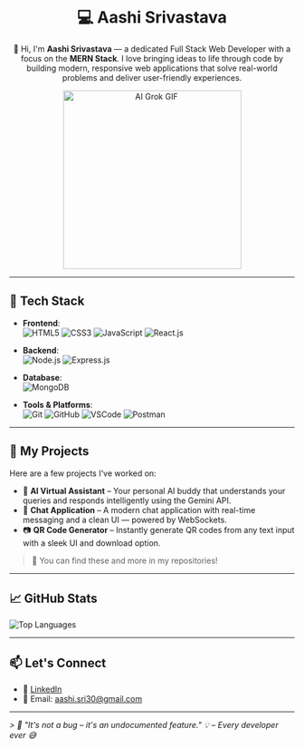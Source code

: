 <h1 align="center">💻 Aashi Srivastava </h1>

<p align="center">
👋 Hi, I'm <strong>Aashi Srivastava</strong> — a dedicated Full Stack Web Developer with a focus on the <strong>MERN Stack</strong>. I love bringing ideas to life through code by building modern, responsive web applications that solve real-world problems and deliver user-friendly experiences.
</p>

<p align="center">
  <img src="https://media.tenor.com/7rp7aAKf52cAAAAi/ai-grok.gif" alt="AI Grok GIF" width="315" />
</p>


---

## 🚀 Tech Stack

- **Frontend**:  
  ![HTML5](https://img.shields.io/badge/HTML5-E34F26?logo=html5&logoColor=white) 
  ![CSS3](https://img.shields.io/badge/CSS3-1572B6?logo=css3&logoColor=white)
  ![JavaScript](https://img.shields.io/badge/JavaScript-F7DF1E?logo=javascript&logoColor=black)
  ![React.js](https://img.shields.io/badge/React.js-61DAFB?logo=react&logoColor=black)

- **Backend**:  
  ![Node.js](https://img.shields.io/badge/Node.js-339933?logo=node.js&logoColor=white) 
  ![Express.js](https://img.shields.io/badge/Express.js-000000?logo=express&logoColor=white)

- **Database**:  
  ![MongoDB](https://img.shields.io/badge/MongoDB-47A248?logo=mongodb&logoColor=white)

- **Tools & Platforms**:  
  ![Git](https://img.shields.io/badge/Git-F05032?logo=git&logoColor=white)
  ![GitHub](https://img.shields.io/badge/GitHub-181717?logo=github&logoColor=white)
  ![VSCode](https://img.shields.io/badge/VS_Code-007ACC?logo=visual-studio-code&logoColor=white)
  ![Postman](https://img.shields.io/badge/Postman-FF6C37?logo=postman&logoColor=white)

---

## 📂 My Projects

Here are a few projects I've worked on:

- 🧠 **AI Virtual Assistant** – Your personal AI buddy that understands your queries and responds intelligently using the Gemini API.  
- 💬 **Chat Application** – A modern chat application with real-time messaging and a clean UI — powered by WebSockets.  
- 📷 **QR Code Generator** – Instantly generate QR codes from any text input with a sleek UI and download option.  

> 📍 You can find these and more in my repositories!

---

## 📈 GitHub Stats

![Top Languages](https://github-readme-stats.vercel.app/api/top-langs/?username=aashii30&layout=compact&theme=radical)

---

## 📫 Let's Connect

- 💼 [LinkedIn](https://www.linkedin.com/in/aashi-srivastava-898a4525b/)
- 📧 Email: aashi.sri30@gmail.com

---

_> 🐛 _"It's not a bug – it's an undocumented feature."_ 💡 – *Every developer ever* 😅_




